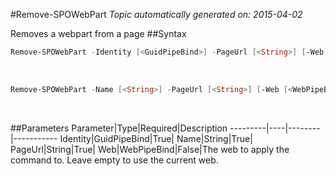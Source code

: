 #Remove-SPOWebPart
*Topic automatically generated on: 2015-04-02*

Removes a webpart from a page
##Syntax
```powershell
Remove-SPOWebPart -Identity [<GuidPipeBind>] -PageUrl [<String>] [-Web [<WebPipeBind>]]
```
&nbsp;

```powershell
Remove-SPOWebPart -Name [<String>] -PageUrl [<String>] [-Web [<WebPipeBind>]]
```
&nbsp;

##Parameters
Parameter|Type|Required|Description
---------|----|--------|-----------
Identity|GuidPipeBind|True|
Name|String|True|
PageUrl|String|True|
Web|WebPipeBind|False|The web to apply the command to. Leave empty to use the current web.
